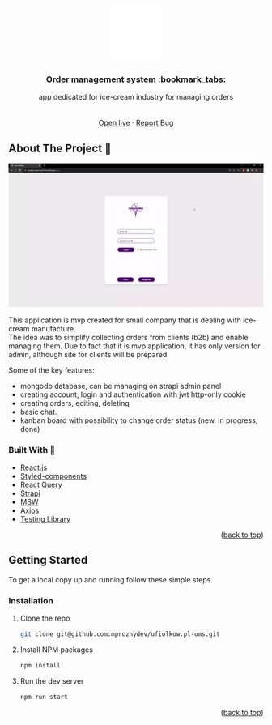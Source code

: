 <div id="top"></div>

<br />
<div align="center">
  <a href="https://naughty-yalow-aa259a.netlify.app">
    <img src="https://raw.githubusercontent.com/mproznydev/ufiolkow.pl-oms/f74ffc13d33c5f28dbdb3e6bd401e8602ada0a30/src/assets/images/orders-icon.svg" alt="Logo">
  </a>

  <h3 align="center">Order management system :bookmark_tabs:</h3>

  <p align="center">
   app dedicated for ice-cream industry for managing orders
    <br />
    <br />
    <br />
    <a href="https://naughty-yalow-aa259a.netlify.app">Open live</a>
    ·
    <a href="https://github.com/mproznydev/ufiolkow.pl-oms/issues">Report Bug</a>
  </p>
</div>

## About The Project :ice_cream:

![](https://github.com/mproznydev/ufiolkow.pl-oms/blob/master/src/assets/demo/demo.webp)

This application is mvp created for small company that is dealing with ice-cream manufacture.
<br/>
The idea was to simplify collecting orders from clients (b2b) and enable managing them.
Due to fact that it is mvp application, it has only version for admin, although site for clients will be prepared. 

Some of the key features:

- mongodb database, can be managing on strapi admin panel 
- creating account, login and authentication with jwt http-only cookie 
- creating orders, editing, deleting
- basic chat.
- kanban board with possibility to change order status (new, in progress, done)

### Built With :hammer:

- [React.js](https://reactjs.org/)
- [Styled-components](https://styled-components.com/)
- [React Query](https://react-query.tanstack.com/)
- [Strapi](https://strapi.io/)
- [MSW](https://mswjs.io/)
- [Axios](https://axios-http.com/docs/intro)
- [Testing Library](https://testing-library.com/)


<p align="right">(<a href="#top">back to top</a>)</p>

## Getting Started

To get a local copy up and running follow these simple steps.

### Installation

1. Clone the repo
   ```sh
   git clone git@github.com:mproznydev/ufiolkow.pl-oms.git
   ```
2. Install NPM packages
   ```sh
   npm install
   ```
3. Run the dev server
   ```sh
   npm run start
   ```

<p align="right">(<a href="#top">back to top</a>)</p

